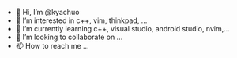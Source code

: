 - 👋 Hi, I’m @kyachuo
- 👀 I’m interested in c++, vim, thinkpad, ...
- 🌱 I’m currently learning c++, visual studio, android studio, nvim,...
- 💞️ I’m looking to collaborate on ...
- 📫 How to reach me ...

<!---
kyachuo/kyachuo is a ✨ special ✨ repository because its `README.md` (this file) appears on your GitHub profile.
You can click the Preview link to take a look at your changes.
--->
